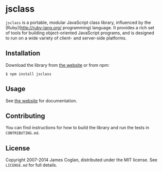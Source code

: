 # jsclass

`jsclass` is a portable, modular JavaScript class library, influenced by the
[Ruby](http://ruby-lang.org/ programming) language. It provides a rich set of
tools for building object-oriented JavaScript programs, and is designed to run
on a wide variety of client- and server-side platforms.

## Installation

Download the library from [the website](http://jsclass.jcoglan.com) or from npm:

```
$ npm install jsclass
```

## Usage

See [the website](http://jsclass.jcoglan.com) for documentation.

## Contributing

You can find instructions for how to build the library and run the tests in
`CONTRIBUTING.md`.

## License

Copyright 2007-2014 James Coglan, distributed under the MIT license. See
`LICENSE.md` for full details.

